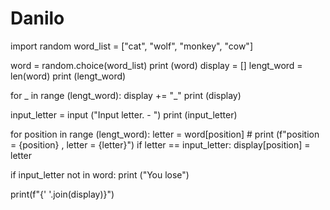 # Danilo
import random
word_list = ["cat", "wolf", "monkey", "cow"]

word = random.choice(word_list)
print (word)
display = []
lengt_word = len(word)
print (lengt_word)

for _ in range (lengt_word):
    display += "_"
print (display)

input_letter = input ("Input letter. - ")
print (input_letter)

for position in range (lengt_word):
    letter = word[position]
    # print (f"position = {position} , letter = {letter}")
    if letter == input_letter:
        display[position] = letter

if input_letter not in word:
    print ("You lose")

print(f"{' '.join(display)}")
